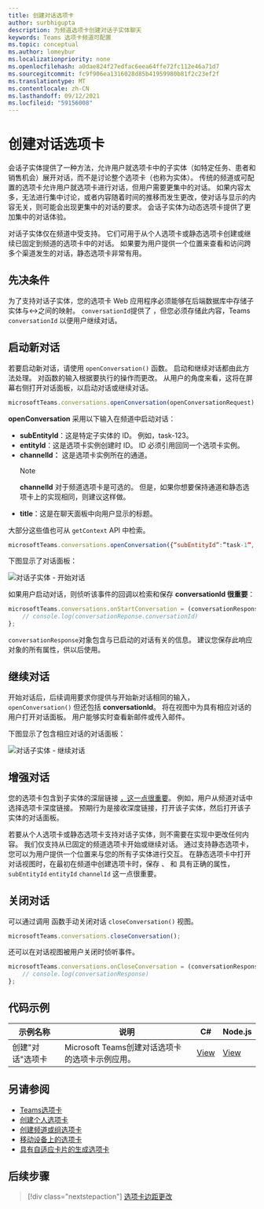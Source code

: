 ```yaml
---
title: 创建对话选项卡
author: surbhigupta
description: 为频道选项卡创建对话子实体聊天
keywords: Teams 选项卡频道可配置
ms.topic: conceptual
ms.author: lomeybur
ms.localizationpriority: none
ms.openlocfilehash: a0dae824f27edfac6eea64ffe72fc112e46a71d7
ms.sourcegitcommit: fc9f906ea1316028d85b41959980b81f2c23ef2f
ms.translationtype: MT
ms.contentlocale: zh-CN
ms.lasthandoff: 09/12/2021
ms.locfileid: "59156008"
---
```

# <a name="create-conversational-tabs"></a>创建对话选项卡

会话子实体提供了一种方法，允许用户就选项卡中的子实体（如特定任务、患者和销售机会）展开对话，而不是讨论整个选项卡（也称为实体）。 传统的频道或可配置的选项卡允许用户就选项卡进行对话，但用户需要更集中的对话。 如果内容太多，无法进行集中讨论，或者内容随着时间的推移而发生更改，使对话与显示的内容无关，则可能会出现更集中的对话的要求。 会话子实体为动态选项卡提供了更加集中的对话体验。

对话子实体仅在频道中受支持。 它们可用于从个人选项卡或静态选项卡创建或继续已固定到频道的选项卡中的对话。 如果要为用户提供一个位置来查看和访问跨多个渠道发生的对话，静态选项卡非常有用。

## <a name="prerequisites"></a>先决条件

为了支持对话子实体，您的选项卡 Web 应用程序必须能够在后端数据库中存储子实体与↔之间的映射。 `conversationId`提供了 ，但您必须存储此内容，Teams `conversationId` 以便用户继续对话。

## <a name="start-a-new-conversation"></a>启动新对话

若要启动新对话，请使用 `openConversation()` 函数。 启动和继续对话都由此方法处理。 对函数的输入根据要执行的操作而更改。 从用户的角度来看，这将在屏幕右侧打开对话面板，以启动对话或继续对话。

``` javascript
microsoftTeams.conversations.openConversation(openConversationRequest);
```

**openConversation** 采用以下输入在频道中启动对话：

* **subEntityId**：这是特定子实体的 ID。 例如，task-123。
* **entityId**：这是选项卡实例创建时 ID。 ID 必须引用回同一个选项卡实例。
* **channelId：** 这是选项卡实例所在的通道。
   > [!NOTE]
   > **channelId** 对于频道选项卡是可选的。 但是，如果你想要保持通道和静态选项卡上的实现相同，则建议这样做。
* **title**：这是在聊天面板中向用户显示的标题。

大部分这些值也可从 `getContext` API 中检索。

```javascript
microsoftTeams.conversations.openConversation({“subEntityId”:”task-1”, “entityId”: “tabInstanceId-1”, “channelId”: ”19:baa6e71f65b948d189bf5c892baa8e5a@thread.skype”, “title”: "Task Title”});
```

下图显示了对话面板：

![对话子实体 - 开始对话](~/assets/images/tabs/conversational-subentities/start-conversation.png)

如果用户启动对话，则侦听该事件的回调以检索和保存 **conversationId 很重要**：

```javascript
microsoftTeams.conversations.onStartConversation = (conversationResponse) => {
    // console.log(conversationReponse.conversationId)
};
```

`conversationResponse`对象包含与已启动的对话有关的信息。 建议您保存此响应对象的所有属性，供以后使用。

## <a name="continue-a-conversation"></a>继续对话

开始对话后，后续调用要求你提供与开始新对话相同的输入， `openConversation()` 但还包括 [](#start-a-new-conversation)**conversationId**。 将在视图中为具有相应对话的用户打开对话面板。 用户能够实时查看新邮件或传入邮件。

下图显示了包含相应对话的对话面板：

![对话子实体 - 继续对话](~/assets/images/tabs/conversational-subentities/continue-conversation.png)

## <a name="enhance-a-conversation"></a>增强对话

您的选项卡包含到子实体的深层链接 [，这一点很重要](~/concepts/build-and-test/deep-links.md)。 例如，用户从频道对话中选择选项卡深度链接。 预期行为是接收深度链接，打开该子实体，然后打开该子实体的对话面板。

若要从个人选项卡或静态选项卡支持对话子实体，则不需要在实现中更改任何内容。 我们仅支持从已固定的频道选项卡开始或继续对话。 通过支持静态选项卡，您可以为用户提供一个位置来与您的所有子实体进行交互。 在静态选项卡中打开对话视图时，在最初在频道中创建选项卡时，保存 、 和 具有正确的属性， `subEntityId` `entityId` `channelId` 这一点很重要。

## <a name="close-a-conversation"></a>关闭对话

可以通过调用 函数手动关闭对话 `closeConversation()` 视图。

```javascript
microsoftTeams.conversations.closeConversation();
```

还可以在对话视图被用户关闭时侦听事件。

```javascript
microsoftTeams.conversations.onCloseConversation = (conversationResponse) => {
    // console.log(conversationResponse)
};
```

## <a name="code-sample"></a>代码示例

| 示例名称 | 说明 | C# |Node.js|
|-------------|-------------|------|----|
|创建"对话"选项卡| Microsoft Teams创建对话选项卡的选项卡示例应用。 | [View](https://github.com/OfficeDev/Microsoft-Teams-Samples/tree/main/samples/tab-conversations/csharp) |  [View](https://github.com/OfficeDev/Microsoft-Teams-Samples/tree/main/samples/tab-conversations/nodejs) |

## <a name="see-also"></a>另请参阅

* [Teams选项卡](~/tabs/what-are-tabs.md)
* [创建个人选项卡](~/tabs/how-to/create-personal-tab.md)
* [创建频道或组选项卡](~/tabs/how-to/create-channel-group-tab.md)
* [移动设备上的选项卡](~/tabs/design/tabs-mobile.md)
* [具有自适应卡片的生成选项卡](~/tabs/how-to/build-adaptive-card-tabs.md)

## <a name="next-step"></a>后续步骤

> [!div class="nextstepaction"]
> [选项卡边距更改](~/resources/removing-tab-margins.md)